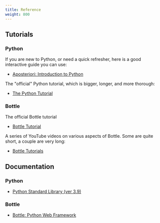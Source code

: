 ```yaml
---
title: Reference
weight: 800
---
```


## Tutorials

### Python
If you are new to Python, or need a quick refresher, here is a good interactive guide you can use:
- [Aposteriori: Introduction to Python](https://aposteriori.trinket.io/introduction-to-python)

The "official" Python tutorial, which is bigger, longer, and more thorough:
- [The Python Tutorial](https://docs.python.org/3.9/tutorial/index.html)

### Bottle
The official Bottle tutorial
- [Bottle Tutorial](https://bottlepy.org/docs/dev/tutorial.html)

A series of YouTube videos on various aspects of Bottle. Some are quite short, a couple are very long:
- [Bottle Tutorials](https://www.youtube.com/watch?v=g_9nsFJS_pk&list=PLXmMXHVSvS-AyIwEYkGNa4WE1AR1_45mv)

## Documentation

### Python
- [Python Standard Library (ver 3.9)](https://docs.python.org/3.9/library/index.html)

### Bottle
- [Bottle: Python Web Framework](https://bottlepy.org/docs/dev/)
